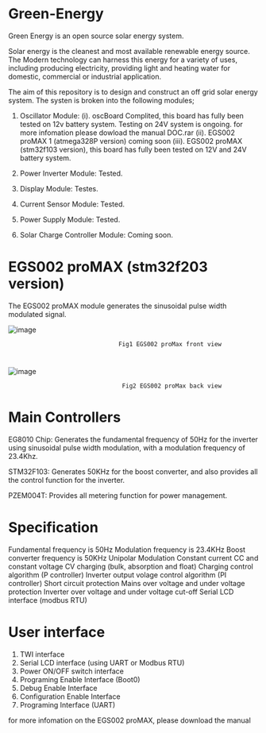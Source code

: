 # Green-Energy
Green Energy is an open source solar energy system.

Solar energy is the cleanest and most available renewable energy source. The Modern technology can harness this energy for a variety of uses, including producing electricity, providing light and heating water for domestic, commercial or industrial application.

The aim of this repository is to design and construct an off grid solar energy system. The systen is broken into the following modules;
1. Oscillator Module: 
          (i). oscBoard Complited, this board has fully been tested on 12v battery system. 
              Testing on 24V system is ongoing. for more infomation please dowload the manual DOC.rar
          (ii). EGS002 proMAX 1 (atmega328P version) coming soon
          (iii). EGS002 proMAX  (stm32f103 version), this board has fully been tested on 12V and 24V battery system. 
     
2. Power Inverter Module: Tested.
3. Display Module: Testes.
4. Current Sensor Module: Tested.
5. Power Supply Module: Tested.
6. Solar Charge Controller Module: Coming soon.
#

# EGS002 proMAX (stm32f203 version)

The EGS002 proMAX module generates the sinusoidal pulse width modulated signal.

![image](https://user-images.githubusercontent.com/10567566/179360064-9f22c057-112e-46ec-b4c9-f8ef385ee254.png)

                                   Fig1 EGS002 proMax front view
#                                   
![image](https://user-images.githubusercontent.com/10567566/179359965-8ca474b1-2b20-4ba8-ae52-40b16689451f.png)

                                    Fig2 EGS002 proMax back view
#
# Main Controllers

EG8010 Chip: Generates the fundamental frequency of 50Hz for the inverter using sinusoidal pulse width modulation, with a modulation frequency of 23.4Khz.

STM32F103: Generates 50KHz for the boost converter, and also provides all the control function for the inverter.

PZEM004T: Provides all metering function for power management.

# Specification
Fundamental frequency is 50Hz
Modulation frequency is 23.4KHz
Boost converter frequency is 50KHz
Unipolar Modulation
Constant current CC and constant voltage CV charging (bulk, absorption and float)
Charging control algorithm (P controller)
Inverter output volage control algorithm (PI controller)
Short circuit protection
Mains over voltage and under voltage protection
Inverter over voltage and under voltage cut-off
Serial LCD interface (modbus RTU)

# User interface
1.	TWI interface
2.	Serial LCD interface (using UART or Modbus RTU)
3.	Power ON/OFF switch interface
4.	Programing Enable Interface (Boot0)
5.	Debug Enable Interface
6.	Configuration Enable Interface
7.	Programing Interface (UART)

 for more infomation on the EGS002 proMAX, please download the manual 









